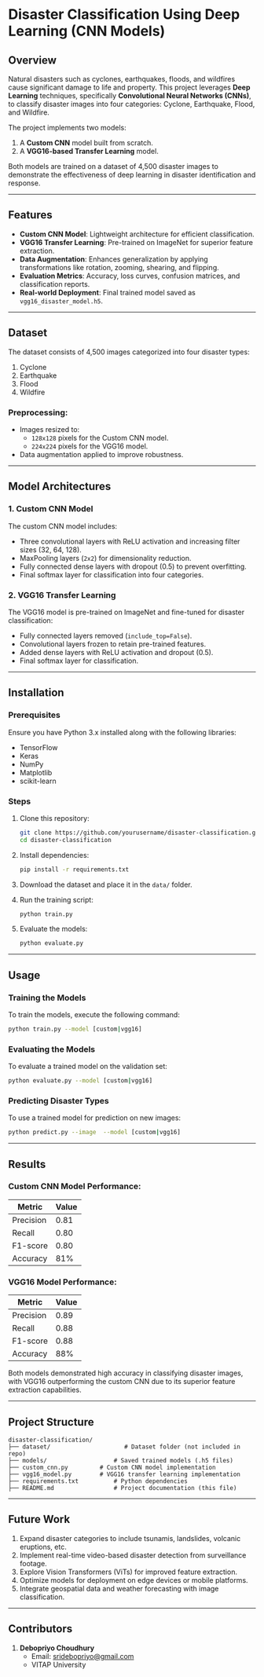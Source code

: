 # **Disaster Classification Using Deep Learning (CNN Models)**

## **Overview**
Natural disasters such as cyclones, earthquakes, floods, and wildfires cause significant damage to life and property. This project leverages **Deep Learning** techniques, specifically **Convolutional Neural Networks (CNNs)**, to classify disaster images into four categories: Cyclone, Earthquake, Flood, and Wildfire.

The project implements two models:
1. A **Custom CNN** model built from scratch.
2. A **VGG16-based Transfer Learning** model.

Both models are trained on a dataset of 4,500 disaster images to demonstrate the effectiveness of deep learning in disaster identification and response.

---

## **Features**
- **Custom CNN Model**: Lightweight architecture for efficient classification.
- **VGG16 Transfer Learning**: Pre-trained on ImageNet for superior feature extraction.
- **Data Augmentation**: Enhances generalization by applying transformations like rotation, zooming, shearing, and flipping.
- **Evaluation Metrics**: Accuracy, loss curves, confusion matrices, and classification reports.
- **Real-world Deployment**: Final trained model saved as `vgg16_disaster_model.h5`.

---

## **Dataset**
The dataset consists of 4,500 images categorized into four disaster types:
1. Cyclone
2. Earthquake
3. Flood
4. Wildfire

### Preprocessing:
- Images resized to:
  - `128x128` pixels for the Custom CNN model.
  - `224x224` pixels for the VGG16 model.
- Data augmentation applied to improve robustness.

---

## **Model Architectures**

### 1. **Custom CNN Model**
The custom CNN model includes:
- Three convolutional layers with ReLU activation and increasing filter sizes (32, 64, 128).
- MaxPooling layers (`2x2`) for dimensionality reduction.
- Fully connected dense layers with dropout (0.5) to prevent overfitting.
- Final softmax layer for classification into four categories.

### 2. **VGG16 Transfer Learning**
The VGG16 model is pre-trained on ImageNet and fine-tuned for disaster classification:
- Fully connected layers removed (`include_top=False`).
- Convolutional layers frozen to retain pre-trained features.
- Added dense layers with ReLU activation and dropout (0.5).
- Final softmax layer for classification.

---

## **Installation**

### Prerequisites
Ensure you have Python 3.x installed along with the following libraries:
- TensorFlow
- Keras
- NumPy
- Matplotlib
- scikit-learn

### Steps
1. Clone this repository:
   ```bash
   git clone https://github.com/yourusername/disaster-classification.git
   cd disaster-classification
   ```
2. Install dependencies:
   ```bash
   pip install -r requirements.txt
   ```
3. Download the dataset and place it in the `data/` folder.

4. Run the training script:
   ```bash
   python train.py
   ```

5. Evaluate the models:
   ```bash
   python evaluate.py
   ```

---

## **Usage**
### Training the Models
To train the models, execute the following command:
```bash
python train.py --model [custom|vgg16]
```

### Evaluating the Models
To evaluate a trained model on the validation set:
```bash
python evaluate.py --model [custom|vgg16]
```

### Predicting Disaster Types
To use a trained model for prediction on new images:
```bash
python predict.py --image  --model [custom|vgg16]
```

---

## **Results**

### Custom CNN Model Performance:
| Metric          | Value |
|------------------|-------|
| Precision        | 0.81  |
| Recall           | 0.80  |
| F1-score         | 0.80  |
| Accuracy         | 81%   |

### VGG16 Model Performance:
| Metric          | Value |
|------------------|-------|
| Precision        | 0.89  |
| Recall           | 0.88  |
| F1-score         | 0.88  |
| Accuracy         | 88%   |

Both models demonstrated high accuracy in classifying disaster images, with VGG16 outperforming the custom CNN due to its superior feature extraction capabilities.

---

## **Project Structure**
```
disaster-classification/
├── dataset/                     # Dataset folder (not included in repo)
├── models/                   # Saved trained models (.h5 files)
├── custom_cnn.py         # Custom CNN model implementation
├── vgg16_model.py        # VGG16 transfer learning implementation
├── requirements.txt          # Python dependencies
├── README.md                 # Project documentation (this file)

```

---

## **Future Work**
1. Expand disaster categories to include tsunamis, landslides, volcanic eruptions, etc.
2. Implement real-time video-based disaster detection from surveillance footage.
3. Explore Vision Transformers (ViTs) for improved feature extraction.
4. Optimize models for deployment on edge devices or mobile platforms.
5. Integrate geospatial data and weather forecasting with image classification.

---

## **Contributors**
1. **Debopriyo Choudhury**  
   - Email: sridebopriyo@gmail.com  
   - VITAP University  


